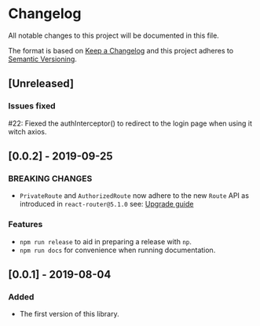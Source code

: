 # Changelog

All notable changes to this project will be documented in this file.

The format is based on [Keep a Changelog](http://keepachangelog.com/en/1.0.0/)
and this project adheres to [Semantic Versioning](http://semver.org/spec/v2.0.0.html).

## [Unreleased]

### Issues fixed

#22: Fiexed the authInterceptor() to redirect to the login page when using it witch axios.

## [0.0.2] - 2019-09-25

### BREAKING CHANGES

- `PrivateRoute` and `AuthorizedRoute` now adhere to the new `Route` API as introduced in `react-router@5.1.0` see: [Upgrade guide](https://reacttraining.com/blog/react-router-v5-1)

### Features

- `npm run release` to aid in preparing a release with `np`.
- `npm run docs` for convenience when running documentation.

## [0.0.1] - 2019-08-04

### Added

- The first version of this library.
